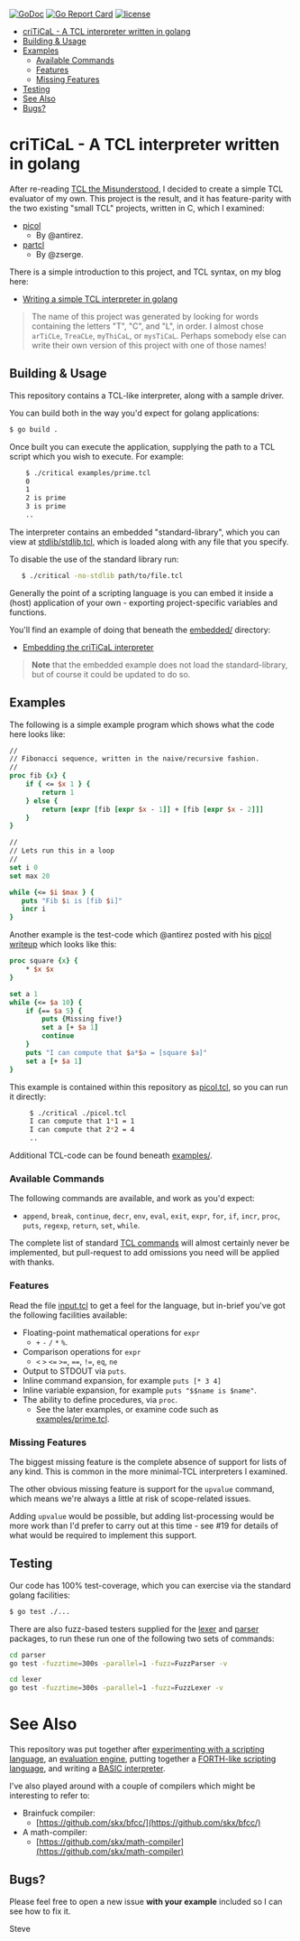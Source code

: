[![GoDoc](https://img.shields.io/static/v1?label=godoc&message=reference&color=blue)](https://pkg.go.dev/github.com/skx/critical)
[![Go Report Card](https://goreportcard.com/badge/github.com/skx/critical)](https://goreportcard.com/report/github.com/skx/critical)
[![license](https://img.shields.io/github/license/skx/critical.svg)](https://github.com/skx/critical/blob/master/LICENSE)


* [criTiCaL - A TCL interpreter written in golang](#critical---a-tcl-interpreter-written-in-golang)
* [Building & Usage](#building--usage)
* [Examples](#examples)
  * [Available Commands](#available-commands)
  * [Features](#features)
  * [Missing Features](#missing-features)
* [Testing](#testing)
* [See Also](#see-also)
* [Bugs?](#bugs?)

# criTiCaL - A TCL interpreter written in golang

After re-reading [TCL the Misunderstood](http://antirez.com/articoli/tclmisunderstood.html), I decided to create a simple TCL evaluator of my own.  This project is the result, and it has feature-parity with the two existing "small TCL" projects, written in C, which I examined:

* [picol](http://oldblog.antirez.com/page/picol.html)
  - By @antirez.
* [partcl](https://zserge.com/posts/tcl-interpreter/)
  - By @zserge.

There is a simple introduction to this project, and TCL syntax, on my blog here:

* [Writing a simple TCL interpreter in golang](https://blog.steve.fi/writing_a_simple_tcl_interpreter_in_golang.html)


> The name of this project was generated by looking for words containing the letters "T", "C", and "L", in order.  I almost chose `arTiCLe`, `TreaCLe`, `myThiCaL`, or `mysTiCaL`.
> Perhaps somebody else can write their own version of this project with one of those names!



## Building & Usage

This repository contains a TCL-like interpreter, along with a sample driver.

You can build both in the way you'd expect for golang applications:

```sh
$ go build .
```

Once built you can execute the application, supplying the path to a TCL
script which you wish to execute.  For example:

```sh
    $ ./critical examples/prime.tcl
    0
    1
    2 is prime
    3 is prime
    ..
```

The interpreter contains an embedded "standard-library", which you can view at [stdlib/stdlib.tcl](stdlib/stdlib.tcl), which is loaded along with any file that you specify.

To disable the use of the standard library run:

```sh
   $ ./critical -no-stdlib path/to/file.tcl
```

Generally the point of a scripting language is you can embed it inside
a (host) application of your own - exporting project-specific variables
and functions.

You'll find an example of doing that beneath the [embedded/](embedded/) directory:

* [Embedding the criTiCaL interpreter](embedded/)

> **Note** that the embedded example does not load the standard-library, but of course it could be updated to do so.



## Examples

The following is a simple example program which shows what the code here looks like:


```tcl
//
// Fibonacci sequence, written in the naive/recursive fashion.
//
proc fib {x} {
    if { <= $x 1 } {
        return 1
    } else {
        return [expr [fib [expr $x - 1]] + [fib [expr $x - 2]]]
    }
}

//
// Lets run this in a loop
//
set i 0
set max 20

while {<= $i $max } {
   puts "Fib $i is [fib $i]"
   incr i
}

```

Another example is the test-code which @antirez posted with his [picol writeup](http://oldblog.antirez.com/page/picol.html) which looks like this:

```tcl
proc square {x} {
    * $x $x
}

set a 1
while {<= $a 10} {
    if {== $a 5} {
        puts {Missing five!}
        set a [+ $a 1]
        continue
    }
    puts "I can compute that $a*$a = [square $a]"
    set a [+ $a 1]
}
```

This example is contained within this repository as [picol.tcl](picol.tcl), so you can run it directly:

```sh
     $ ./critical ./picol.tcl
     I can compute that 1*1 = 1
     I can compute that 2*2 = 4
     ..
```

Additional TCL-code can be found beneath [examples/](examples/).



### Available Commands

The following commands are available, and work as you'd expect:

* `append`, `break`, `continue`, `decr`, `env`, `eval`, `exit`, `expr`, `for`, `if`, `incr`, `proc`, `puts`, `regexp`, `return`, `set`, `while`.

The complete list of standard [TCL commands](https://www.tcl.tk/man/tcl/TclCmd/contents.html) will almost certainly never be implemented, but pull-request to add omissions you need will be applied with thanks.



### Features

Read the file [input.tcl](input.tcl) to get a feel for the language, but in-brief you've got the following facilities available:

* Floating-point mathematical operations for `expr`
  * `+` `-` `/` `*` `%`.
* Comparison operations for `expr`
  * `<` `>` `<=` `>=`, `==`, `!=`, `eq`, `ne`
* Output to STDOUT via `puts`.
* Inline command expansion, for example `puts [* 3 4]`
* Inline variable expansion, for example `puts "$$name is $name"`.
* The ability to define procedures, via `proc`.
  * See the later examples, or examine code such as [examples/prime.tcl](examples/prime.tcl).


### Missing Features

The biggest missing feature is the complete absence of support for lists of any kind.  This is common in the more minimal-TCL interpreters I examined.

The other obvious missing feature is support for the `upvalue` command, which means we're always a little at risk of scope-related issues.

Adding `upvalue` would be possible, but adding list-processing would be more work than I'd prefer to carry out at this time - see #19 for details of what would be required to implement this support.



## Testing

Our code has 100% test-coverage, which you can exercise via the standard golang facilities:

```sh
$ go test ./...
```

There are also fuzz-based testers supplied for the [lexer](lexer/) and [parser](parser/) packages, to run these run one of the following two sets of commands:

```sh
cd parser
go test -fuzztime=300s -parallel=1 -fuzz=FuzzParser -v
```

```sh
cd lexer
go test -fuzztime=300s -parallel=1 -fuzz=FuzzLexer -v

```



# See Also

This repository was put together after [experimenting with a scripting language](https://github.com/skx/monkey/), an [evaluation engine](https://github.com/skx/evalfilter/), putting together a [FORTH-like scripting language](https://github.com/skx/foth), and writing a [BASIC interpreter](https://github.com/skx/gobasic).

I've also played around with a couple of compilers which might be interesting to refer to:

* Brainfuck compiler:
  * [https://github.com/skx/bfcc/](https://github.com/skx/bfcc/)
* A math-compiler:
  * [https://github.com/skx/math-compiler](https://github.com/skx/math-compiler)




## Bugs?

Please feel free to open a new issue **with your example** included so I can see how to fix it.


Steve
